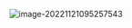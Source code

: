 ![image-20221121095257543](C:\Users\Administrator\AppData\Roaming\Typora\typora-user-images\image-20221121095257543.png)